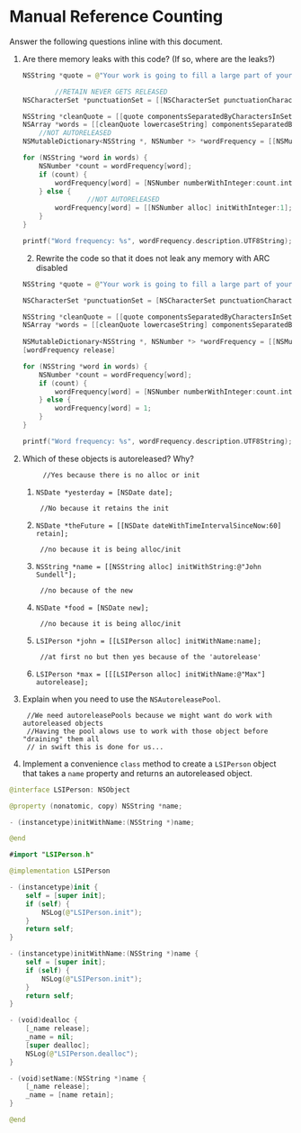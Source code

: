 # Manual Reference Counting

Answer the following questions inline with this document.

1. Are there memory leaks with this code? (If so, where are the leaks?)

	```swift
	NSString *quote = @"Your work is going to fill a large part of your life, and the only way to be truly satisfied is to do what you believe is great work. And the only way to do great work is to love what you do. If you haven't found it yet, keep looking. Don't settle. As with all matters of the heart, you'll know when you find it. - Steve Jobs";

            //RETAIN NEVER GETS RELEASED
	NSCharacterSet *punctuationSet = [[NSCharacterSet punctuationCharacterSet] retain];

	NSString *cleanQuote = [[quote componentsSeparatedByCharactersInSet:punctuationSet] componentsJoinedByString:@""];
	NSArray *words = [[cleanQuote lowercaseString] componentsSeparatedByString:@" "];
        //NOT AUTORELEASED
	NSMutableDictionary<NSString *, NSNumber *> *wordFrequency = [[NSMutableDictionary alloc] init];

	for (NSString *word in words) {
		NSNumber *count = wordFrequency[word];
		if (count) {
			wordFrequency[word] = [NSNumber numberWithInteger:count.integerValue + 1];
		} else {
                    //NOT AUTORELEASED
			wordFrequency[word] = [[NSNumber alloc] initWithInteger:1];
		}
	}

	printf("Word frequency: %s", wordFrequency.description.UTF8String);
	```

	2. Rewrite the code so that it does not leak any memory with ARC disabled
    ```swift
    NSString *quote = @"Your work is going to fill a large part of your life, and the only way to be truly satisfied is to do what you believe is great work. And the only way to do great work is to love what you do. If you haven't found it yet, keep looking. Don't settle. As with all matters of the heart, you'll know when you find it. - Steve Jobs";

    NSCharacterSet *punctuationSet = [NSCharacterSet punctuationCharacterSet];

    NSString *cleanQuote = [[quote componentsSeparatedByCharactersInSet:punctuationSet] componentsJoinedByString:@""];
    NSArray *words = [[cleanQuote lowercaseString] componentsSeparatedByString:@" "];
  
    NSMutableDictionary<NSString *, NSNumber *> *wordFrequency = [[NSMutableDictionary alloc] init];
    [wordFrequency release]

    for (NSString *word in words) {
        NSNumber *count = wordFrequency[word];
        if (count) {
            wordFrequency[word] = [NSNumber numberWithInteger:count.integerValue + 1];
        } else {
            wordFrequency[word] = 1;
        }
    }

    printf("Word frequency: %s", wordFrequency.description.UTF8String);
    ```

2. Which of these objects is autoreleased?  Why?

            //Yes because there is no alloc or init
	1. `NSDate *yesterday = [NSDate date];`
	
            //No because it retains the init
	2. `NSDate *theFuture = [[NSDate dateWithTimeIntervalSinceNow:60] retain];`
            
            //no because it is being alloc/init
	3. `NSString *name = [[NSString alloc] initWithString:@"John Sundell"];`
    
            //no because of the new
	4. `NSDate *food = [NSDate new];`
    
            //no because it is being alloc/init
	5. `LSIPerson *john = [[LSIPerson alloc] initWithName:name];`
	
            //at first no but then yes because of the 'autorelease'
	6. `LSIPerson *max = [[[LSIPerson alloc] initWithName:@"Max"] autorelease];`

3. Explain when you need to use the `NSAutoreleasePool`.

        //We need autoreleasePools because we might want do work with autoreleased objects
        //Having the pool alows use to work with those object before "draining" them all
        // in swift this is done for us...


4. Implement a convenience `class` method to create a `LSIPerson` object that takes a `name` property and returns an autoreleased object.

```swift
@interface LSIPerson: NSObject

@property (nonatomic, copy) NSString *name;

- (instancetype)initWithName:(NSString *)name;

@end

#import "LSIPerson.h"

@implementation LSIPerson

- (instancetype)init {
    self = [super init];
    if (self) {
        NSLog(@"LSIPerson.init");
    }
    return self;
}

- (instancetype)initWithName:(NSString *)name {
    self = [super init];
    if (self) {
        NSLog(@"LSIPerson.init");
    }
    return self;
}

- (void)dealloc {
    [_name release];
    _name = nil;
    [super dealloc];
    NSLog(@"LSIPerson.dealloc");
}

- (void)setName:(NSString *)name {
    [_name release];
    _name = [name retain];
}

@end
```
